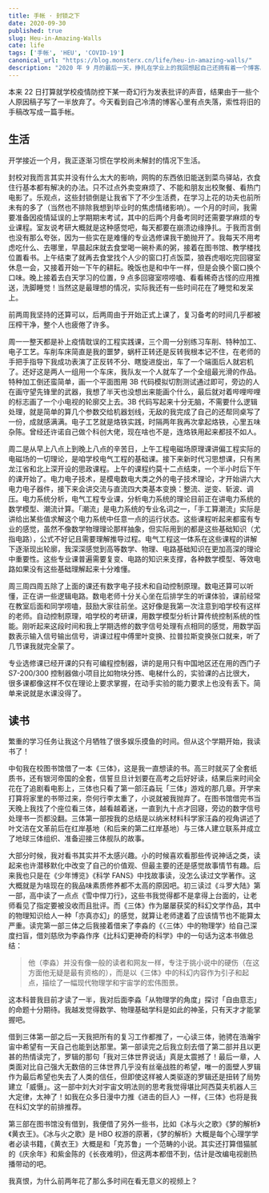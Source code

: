 ```yaml
---
title: 手帐 · 封锁之下
date: 2020-09-30
published: true
slug: Heu-in-Amazing-Walls
cate: life
tags: ['手帐', 'HEU', 'COVID-19']
canonical_url: "https://blog.monsterx.cn/life/heu-in-amazing-walls/"
description: "2020 年 9 月的最后一天，挣扎在学业上的我回想起自己还拥有着一个博客。"
---
```


本来 22 日打算就学校疫情防控下某一奇幻行为发表批评的声音，结果由于一些个人原因稿子写了一半放弃了。今天看到自己冷清的博客心里有点失落，索性将旧的手稿改写成一篇手帐。

## 生活

开学接近一个月，我正逐渐习惯在学校尚未解封的情况下生活。

封校对我而言其实并没有什么太大的影响，网购的东西依旧能送到菜鸟驿站，衣食住行基本都有解决的办法。只不过点外卖变麻烦了、不能和朋友出校聚餐、看热门电影了。乐观点，这些封锁倒是让我省下了不少生活费，在学习上花的功夫也前所未有的多了（当然也不排除我想到毕业时的焦虑情绪影响）。一个月的时间，我需要准备因疫情延误的上学期期末考试，其中的后两个月备考同时还需要学麻烦的专业课程。室友说考研大概就是这种感觉吧，每天都要在崩溃边缘挣扎。于我而言倒也没有那么夸张，因为一些实在是难懂的专业选修课我干脆抛开了。我每天不用考虑吃什么、去哪里，早晨起床就去食堂喝一碗朴素的粥，接着在图书馆、教学楼找位置看书。上午结束了就再去食堂找个人少的窗口打点饭菜，狼吞虎咽吃完回寝室休息一会，又接着开始一下午的耕耘。晚饭也是和中午一样，但是会换个窗口换个口味。晚上接着去白天学习的位置，9 点多回寝室唠唠嗑、看看稀奇古怪的应用推送，洗脚睡觉！当然这是最理想的情况，实际我还有一些时间花在了睡觉和发呆上。

前两周我坚持的还算可以，后两周由于开始正式上课了，复习备考的时间几乎都被压榨干净，整个人也疲倦了许多。

周一一整天都是补上疫情耽误的工程实践课，三个周一分别练习车削、特种加工、电子工艺。车削车床简直是我的噩梦，蜗杆正转还是反转我根本记不住，在老师的手把手指导下我成功表演了正反转不分、瞎旋进旋出，车了一个端面后人就宕机了。还好这是两人一组用一个车床，我队友一个人就车了一个全组最光滑的作品。特种加工倒还蛮简单，画一个平面图用 3B 代码模拟切割测试通过即可，旁边的人在画守望先锋里的武器，我想了半天也没想出来能画个什么，最后就对着哔哩哔哩的标志画了一个小电视的轮廓交上去。3B 代码写起来十分无脑，不需要什么逻辑处理，就是简单的算几个参数交给机器划线，无敌的我完成了自己的还帮同桌写了一份，成就感满满。电子工艺就是烙铁实践，时隔两年我再次拿起烙铁，心里五味杂陈。曾经还许诺自己做个科创大佬，现在啥也不是，连烙铁用起来都技不如人。

周二是从早上八点上到晚上八点的辛苦日，上午工程电磁场原理课讲偏工程实际的电磁场的一切理论，是咱学校电气工程的基础课。接下来新时代习思想课，只有黑龙江省和北上深开设的思政课程。上午的课程约莫十二点结束，一个半小时后下午的课开始了。电力电子技术，是模电数电大类之外的电子技术理论，才开始讲六大电力电子器件，接下来会讲交流与直流四大类基本变换：整流、逆变、斩波、调压。电力系统分析，电气工程专业课，分析电力系统的理论目前正在讲电力系统的数学模型、潮流计算。「潮流」是电力系统的专业名词之一，「手工算潮流」实际是讲给出某些值求解这个电力系统中任意一点的运行状态。这些课程听起来都蛮有专业的感觉，虽然不像数学物理理论那样抽象，但实际用到的都是这些基础知识（尤指电路），公式不好记且需要理解推导过程。电气工程这一体系在这些课程的讲解下逐渐现出轮廓，我深深感觉到高等数学、物理、电路基础知识在更加高深的理论中重要性。这些专业课普遍需要复变、电路的知识来支撑，各种数学模型、等效电路如果没有这些基础理解起来十分难懂。

周三周四周五除了上面的课还有数字电子技术和自动控制原理。数电还算可以听懂，正在讲一些逻辑电路。数电老师十分关心坐在后排学生的听课体验，课前经常在教室后面和同学唠嗑，鼓励大家往前坐。这好像是我第一次注意到咱学校有这样的老师。自动控制原理，咱学校的考研课，用数学模型分析计算传统控制系统的性能。刚听起来这段时间和我上学期选修的数字信号处理有点相同的感觉，用数学函数表示输入信号输出信号，讲课过程中傅里叶变换、拉普拉斯变换张口就来，听了几节课我就完全蒙了。

专业选修课已经开课的只有可编程控制器，讲的是用只有中国地区还在用的西门子 S7-200/300 控制器做小项目比如物块分拣、电梯什么的，实验课的占比很大，很多课都像这样不仅在理论上要求掌握，在动手实验的能力要求上也没有丢下。简单来说就是水课没得了。

## 读书

繁重的学习任务让我这个月牺牲了很多娱乐摸鱼的时间。但从这个学期开始，我读书了！

中旬我在校图书馆借了一本《三体》，这是我一直想读的书。高三时就买了全套纸质书，还有银河帝国的全套，信誓旦旦计划要在高考之后好好读，结果后来时间全花在了追剧看电影上，三体也只看了第一部汪淼玩「三体」游戏的那几章。开学来打算将家里的书带过来，奈何行李太重了，小说就被我抛弃了。在图书馆借完书当天晚上我找了个座位看三体，越看越着迷，一直到九十点才回寝，旁边的数字信号处理书一页都没翻。三体第一部按我的总结是以纳米材料科学家汪淼的视角讲述了叶文洁在文革前后在红岸基地（和后来的第二红岸基地）与三体人建立联系并成立了地球三体组织、准备迎接三体舰队的故事。

大部分时候，我对看书其实并不太感兴趣。小的时候喜欢看那些传说神话之类，读起来也许潜移默化中改变了自己的价值观、但最主要的还是感觉故事情节有趣。后来我也只是在《少年博览》《科学 FANS》中找故事读，没怎么读过文学著作。这大概就是为啥现在的我品味素质修养都不太高的原因吧。初三读过《斗罗大陆》第一部，高中读了一点点《雪中悍刀行》，这些书我觉得都不是拿得上台面的，让老师看见了指定要被没收而且批评。而《三体》作为屡屡获奖的科幻文学作品，其中的物理知识给人一种「亦真亦幻」的感觉，就算让老师逮着了应该情节也不能算太严重。读完第一部三体之后我接着借来了李淼的《〈三体〉中的物理学》给自己深度扫盲，借刘慈欣为李淼作序《比科幻更神奇的科学》中的一句话为这本书做总结：

> 他（李淼）并没有像一般的读者和网友一样，专注于挑小说中的硬伤（在这方面他无疑是最有资格的），而是以《三体》中的科幻内容作为引子和起点，描绘了一幅现代物理学和宇宙学的宏伟图景。

这本科普我目前才读了一半，我对后面李淼「从物理学的角度」探讨「自由意志」的命题十分期待。我越发觉得数学、物理基础学科是如此的神圣，只有天才才能掌握吧。

借到三体第一部之后一天我把所有的复习工作都推了，一心读三体，驰骋在浩瀚宇宙中希望有一天自己也能到达那里。第一部读完之后我立刻去借了第二部并且以更甚的热情读完了，罗辑的那句「我对三体世界说话」真是太震撼了！最后一章，人类面对比自己强大无数倍的三体世界几乎没有丝毫战胜的希望，唯一的面壁人罗辑作为最后希望也失去了人类的信任，但即使这样被人类驱逐的罗辑还是扭转了局势建立「威慑」。这一部中刘大对宇宙文明法则的思考我觉得堪比阿西莫夫机器人三大定律，太神了！如我在众多日漫中力推《进击的巨人》一样，《三体》也将是我在科幻文学的前排推荐。

第三部在图书馆没有借到，我便借了另外一些书，比如《冰与火之歌》《梦的解析》《黄衣王》。《冰与火之歌》是 HBO 权游的原著，《梦的解析》大概是每个心理学学者必读书籍，《黄衣王》大概是和「克苏鲁」一个范畴的小说。其实还打算借猫腻的《庆余年》和紫金陈的《长夜难明》，但这两本都借不到，估计是改编电视剧热播带动的吧。

我真恨，为什么前两年花了那么多时间在看无意义的视频上？